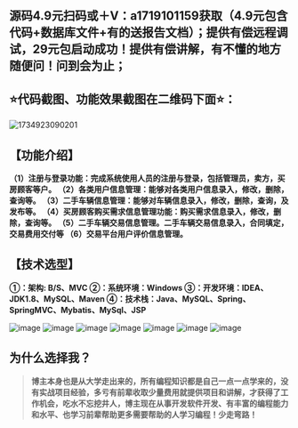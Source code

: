 ## 源码4.9元扫码或＋V：a1719101159获取（4.9元包含代码+数据库文件+有的送报告文档）；提供有偿远程调试，29元包启动成功！提供有偿讲解，有不懂的地方随便问！问到会为止；
## ⭐代码截图、功能效果截图在二维码下面⭐：
![1734923090201](https://github.com/user-attachments/assets/54098df4-c235-42fd-9043-3a56be904386)


## 【功能介绍】
**（1）注册与登录功能：完成系统使用人员的注册与登录，包括管理员，卖方，买房顾客等户。
（2）各类用户信息管理：能够对各类用户信息录入，修改，删除，查询等。
（3）二手车辆信息管理：能够对车辆信息录入，修改，删除，查询，及发布等。
（4）买房顾客购买需求信息管理功能：购买需求信息录入，修改，删除，查询等。
（5）二手车辆交易信息管理。二手车辆交易信息录入，合同填定，交易费用交付等
（6）交易平台用户评价信息管理。**
## 【技术选型】
**①：架构: B/S、MVC
②：系统环境：Windows
③：开发环境：IDEA、JDK1.8、MySQL、Maven
④：技术栈：Java、MySQL、Spring、SpringMVC、Mybatis、MySql、JSP**

![image](https://github.com/user-attachments/assets/066acd11-e4d3-4666-9fa3-1f2b4c253026)
![image](https://github.com/user-attachments/assets/33dbc5d2-1ed6-4cf7-8704-76bfd0c808a0)
![image](https://github.com/user-attachments/assets/c0303666-6fbe-4063-a436-9cfa1d433443)
![image](https://github.com/user-attachments/assets/125a2b9c-e24c-4031-9f33-6a8d768e0517)
![image](https://github.com/user-attachments/assets/b4817ad6-3860-48f2-9e13-99c0c05368e6)
![image](https://github.com/user-attachments/assets/15453828-6e7b-4334-9347-bf2ec33ad362)
![image](https://github.com/user-attachments/assets/0bb8b625-6068-4c4a-86a1-990840c67648)

## 为什么选择我？

> **博主本身也是从大学走出来的，所有编程知识都是自己一点一点学来的，没有实战项目经验，多亏有前辈收取少量费用就提供项目和讲解，才获得了工作机会，吃水不忘挖井人，博主现在从事开发软件开发、有丰富的编程能力和水平、也学习前辈帮助更多需要帮助的人学习编程！少走弯路！**

